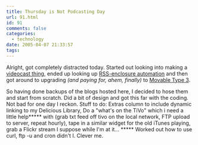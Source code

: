 ```yaml
---
title: Thursday is Not Podcasting Day
url: 91.html
id: 91
comments: false
categories:
  - technology
date: 2005-04-07 21:33:57
tags:
---
```


Alright, got completely distracted today. Started out looking into making a [videocast thing](http://www.antisnottv.net/), ended up looking up [RSS-enclosure automation](http://brandon.fuller.name/archives/hacks/mtenclosures/) and then got around to upgrading _(and paying for, ahem, finally)_ to [Movable Type 3](http://www.sixapart.com/movabletype/). 

So having done backups of the blogs hosted here, I decided to hose them and start from scratch. Did a bit of design and got this far with the coding. Not bad for one day I reckon. Stuff to do: Extras column to include dynamic linking to my Delicious Library, Do a "what's on the TiVo" which i need a little help***** with (grab txt feed off tivo on the local network, FTP upload to server, repeat hourly), tape in a similar widget for the old iTunes playing, grab a Flickr stream I suppose while I'm at it... ***** Worked out how to use curl, ftp -u and cron didn't I. Clever me.